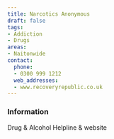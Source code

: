 ```yaml
---
title: Narcotics Anonymous
draft: false
tags:
- Addiction
- Drugs
areas:
- Naitonwide
contact:
  phone:
  - 0300 999 1212
  web_addresses:
  - www.recoveryrepublic.co.uk
---
```


### Information
Drug & Alcohol Helpline & website

